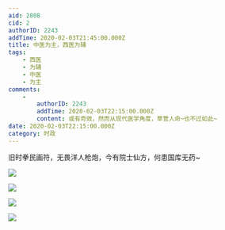 ```yaml
---
aid: 2808
cid: 2
authorID: 2243
addTime: 2020-02-03T21:45:00.000Z
title: 中医为主，西医为辅
tags:
    - 西医
    - 为辅
    - 中医
    - 为主
comments:
    -
        authorID: 2243
        addTime: 2020-02-03T22:15:00.000Z
        content: 或有奇效，然而从现代医学角度，草菅人命~也不过如此~
date: 2020-02-03T22:15:00.000Z
category: 时政
---
```


旧时拳民画符，无畏洋人枪炮，今有院士仙方，何患国库无药~

![](https://imgur.com/2EJi4Bd.jpg)

![](https://imgur.com/DJOLJpG.jpg)

![](https://imgur.com/zgTsONT.jpg)

![](https://imgur.com/JBa8XtH.jpg)
